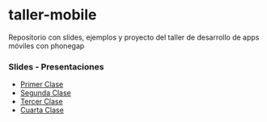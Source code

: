 # taller-mobile
Repositorio con slides, ejemplos y proyecto del taller de desarrollo de apps móviles con phonegap

### Slides - Presentaciones
- [Primer Clase](https://ptf-houssay.github.io/taller-mobile/clase-1/)
- [Segunda Clase](https://ptf-houssay.github.io/taller-mobile/clase-2/)
- [Tercer Clase](https://ptf-houssay.github.io/taller-mobile/clase-3/)
- [Cuarta Clase](https://ptf-houssay.github.io/taller-mobile/clase-4/slides-cuarto-encuentro.html)